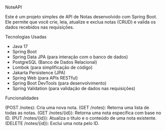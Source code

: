 NoteAPI

Este é um projeto simples de API de Notas desenvolvido com Spring Boot. Ele permite que você crie, leia, atualize e exclua notas (CRUD) e valida os dados recebidos nas requisições.

Tecnologias Usadas

- Java 17
- Spring Boot 
- Spring Data JPA (para interação com o banco de dados)
- PostgreSQL (Banco de Dados Relacional)
- Lombok (para simplificação de código)
- Jakarta Persistence (JPA)
- Spring Web (para APIs RESTful)
- Spring Boot DevTools (para desenvolvimento)
- Spring Validation (para validação de dados nas requisições)

Funcionalidades

  (POST /notes): Cria uma nova nota.
  (GET /notes): Retorna uma lista de todas as notas.
  (GET /notes/{id}): Retorna uma nota específica com base no ID.
  (PUT /notes/{id}): Atualiza o título e o conteúdo de uma nota existente.
  (DELETE /notes/{id}): Exclui uma nota pelo ID.
